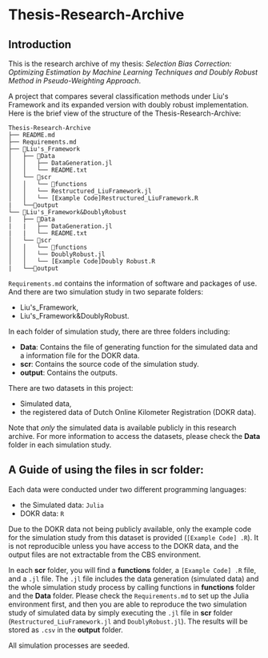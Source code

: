 # Thesis-Research-Archive

## Introduction
This is the research archive of my thesis: *Selection Bias Correction: Optimizing Estimation by Machine Learning Techniques and Doubly Robust Method in Pseudo-Weighting Approach*.

A project that compares several classification methods under Liu's Framework and its expanded version with doubly robust implementation. Here is the brief view of the structure of the Thesis-Research-Archive:

```
Thesis-Research-Archive
├── README.md
├── Requirements.md
├── 📁Liu's_Framework
│   ├── 📁Data
│   │   ├── DataGeneration.jl
│   │   └── README.txt
│   └── 📁scr
│   │   └── 📁functions
│   │   └── Restructured_LiuFramework.jl
│   │   └── [Example Code]Restructured_LiuFramework.R
|   └──📁output
└── 📁Liu's_Framework&DoublyRobust
|   ├── 📁Data
|   |   ├── DataGeneration.jl
|   |   └── README.txt
│   └── 📁scr
│   │   └── 📁functions
│   │   └── DoublyRobust.jl
│   │   └── [Example Code]Doubly Robust.R
|   └──📁output
```
`Requirements.md` contains the information of software and packages of use.
And there are two simulation study in two separate folders:

 - Liu's_Framework,
 - Liu's_Framework&DoublyRobust.

In each folder of simulation study, there are three folders including:

 - **Data**: Contains the file of generating function for the simulated data and a information file for the DOKR data.
 - **scr**: Contains the source code of the simulation study.
 - **output**: Contains the outputs.

 There are two datasets in this project: 

- Simulated data,
- the registered data of Dutch Online Kilometer Registration (DOKR data).

Note that *only* the simulated data is available publicly in this research archive. For more information to access the datasets, please check the **Data** folder in each simulation study.

## A Guide of using the files in **scr** folder:
Each data were conducted under two different programming languages:

- the Simulated data: `Julia`
- DOKR data: `R`

Due to the DOKR data not being publicly available, only the example code for the simulation study from this dataset is provided (`[Example Code] .R`). It is not reproducible unless you have access to the DOKR data, and the output files are not extractable from the CBS environment.

In each **scr** folder, you will find a **functions** folder, a `[Example Code] .R` file, and a `.jl` file. The `.jl` file includes the data generation (simulated data) and the whole simulation study process by calling functions in **functions** folder and the **Data** folder. Please check the `Requirements.md` to set up the Julia environment first, and then you are able to reproduce the two simulation study of simulated data by simply executing the `.jl` file in **scr** folder (`Restructured_LiuFramework.jl` and `DoublyRobust.jl`). The results will be stored as `.csv` in the **output** folder.

All simulation processes are seeded.





